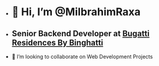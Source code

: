 - <h1>👋 Hi, I’m @MiIbrahimRaxa </h1>
- <h2> Senior Backend Developer at <a href="https://primocapital.bugattiresidences.ae/">Bugatti Residences By Binghatti</a> </h2> 
- 💞️ I’m looking to collaborate on Web Development Projects


<!---
MiIbrahimRaxa/MiIbrahimRaxa is a ✨ special ✨ repository because its `README.md` (this file) appears on your GitHub profile.
You can click the Preview link to take a look at your changes.
--->
